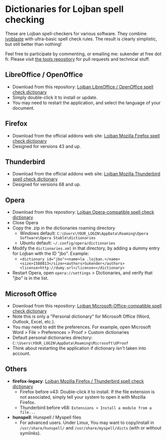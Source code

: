 # Dictionaries for Lojban spell checking
These are Lojban spell-checkers for various software. They combine [jvoblaste](http://jbovlaste.lojban.org) with ultra-basic spell check rules. The result is clearly simplistic, but still better than nothing!

Feel free to participate by commenting, or emailing me: sukender at free dot fr. Please visit [the tools repository](https://github.com/Sukender/lojban-spell-check) for pull requests and technical stuff.

## LibreOffice / OpenOffice
- Download from this repository: [Lojban LibreOffice / OpenOffice spell check dictionary](https://github.com/Sukender/lojban-spell-check-dist/raw/master/%oxt%)
- Simply double-click it to install or update.
- You may need to restart the application, and select the language of your document.

## Firefox
- Download from the official addons web site: [Lojban Mozilla Firefox spell check dictionary](https://addons.mozilla.org/fr/firefox/addon/lojban-spell-check/)
- Designed for versions 43 and up.

## Thunderbird
- Download from the official addons web site: [Lojban Mozilla Thunderbird spell check dictionary](https://addons.thunderbird.net/fr/thunderbird/addon/lojban-spell-check/)
- Designed for versions 68 and up.

## Opera
- Download from this repository: [Lojban Opera-compatible spell check dictionary](https://github.com/Sukender/lojban-spell-check-dist/raw/master/opera/jbo.zip)
- Close Opera
- Copy the .zip in the dictionaries roaming directory
  - Windows default: ```C:\Users\YOUR_LOGIN\AppData\Roaming\Opera Software\Opera Stable\dictionaries```
  - Ubuntu default: ```~/.config/opera/dictionaries```
- Modify the ```dictionaries.xml``` in that directory, by adding a dummy entry for Lojban with the ID "jbo". Example:
  - ```<dictionary id="jbo"><name>la .lojban.</name><size>1588813</size><authors>Sukender</authors><license>http://dumy.url</license></dictionary>```
- Restart Opera, open ```opera://settings``` > Dictionaries, and verify that "jbo" is in the list.

## Microsoft Office
- Download from this repository: [Lojban Microsoft-Office-compatible spell check dictionary](https://github.com/Sukender/lojban-spell-check-dist/raw/master/ms/jbo.dic)
- Note this is only a "Personal dictionary" for Microsoft Office (Word, Outlook, Excel, etc.).
- You may need to edit the preferences. For example, open Microsoft Word > File > Preferences > Proof > Custom dictionaries
- Default personal dictionaries directory: ```C:\Users\YOUR_LOGIN\AppData\Roaming\Microsoft\UProof```
- Think about restarting the application if dictionary isn't taken into account.

## Others
- **firefox-legacy**: [Lojban Mozilla Firefox / Thunderbird spell check dictionary](https://github.com/Sukender/lojban-spell-check-dist/raw/master/%xpi-legacy%)
  - Firefox before v43: Double-click it to install. If the file extension is not associated, simply tell your system to open it with Mozilla Firefox.
  - Thunderbird before v68: `Extensions > Install a module from a file...`
- **hunspell**: Hunspell / Myspell files
  - For advanced users. Under Linux, You may want to copy/install in ```/usr/share/hunspell/``` and ```/usr/share/myspell/dicts``` (with or without symlinks).
